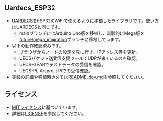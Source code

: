 ## Uardecs_ESP32
- [UARDECS](https://uecs.org/arduino/uardecs.html)をESP32のWiFiで使えるように移植したライブラリです。使い方はUARDECSと同じです。
  - mainブランチにはArduino Uno版を移植し、試験的にMega版を[future/mega_imigration](https://github.com/andotoecno/UARDECS_ESP32/tree/feature/mega-imigration)ブランチに移植しています。
- 以下の動作確認済みです。
    - ブラウザからノードの設定を見に行き、IPアドレス等を更新。
    - UECSパケット送受信支援ツールでUDPが来ているのを確認。
    - UECS-GEARでテストデータの受信を確認。
    - UECS-Pi, Arsprout Piでの受信確認。
- 実装の詳細や移植時のメモは[README_dev.md](README_dev.md)を参照してください。

## ライセンス
- [MITライセンス](https://opensource.org/licenses/MIT)に基づいています。
- 詳細は[LICENSE](LICENSE)を参照してください。